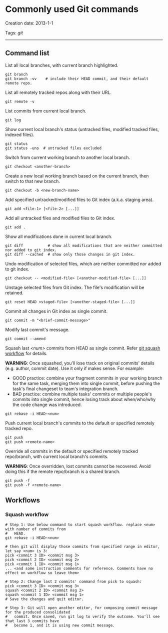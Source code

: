 # Commonly used Git commands

Creation date: 2013-1-1

Tags: *git*

---


## Command list

List all local branches, with current branch highlighted.
```
git branch
git branch -vv    # include their HEAD commit, and their default remote repo.
```

List all remotely tracked repos along with their URL.
```
git remote -v
```

List commits from current local branch.
```
git log
```

Show current local branch's status (untracked files, modified tracked files, indexed files).
```
git status
git status -uno  # untracked files excluded
```

Switch from current working branch to another local branch.
```
git checkout <another-branch>
```

Create a new local working branch based on the current branch, then switch to that new branch.
```
git checkout -b <new-branch-name>
```

Add specified untracked/modified files to Git index (a.k.a. staging area).
```
git add <file-1> [<file-2> [...]]
```

Add all untracked files and modified files to Git index.
```
git add .
```

Show all modifications done in current local branch.
```
git diff           # show all modifications that are neither committed nor added to git index.
git diff --cached  # show only those changes in git index.
```

Undo modification of selected files, which are neither committed nor added to git index.
```
git checkout -- <modified-file> [<another-modified-file> [...]]
```

Unstage selected files from Git index. The file's modification will be retained.
```
git reset HEAD <staged-file> [<another-staged-file> [...]]
```

Commit all changes in Git index as single commit.
```
git commit -m "<brief-commit-message>"
```

Modify last commit's message.
```
git commit --amend
```

Squash last *\<num\>* commits from HEAD as single commit.
Refer [git squash workflow](#squash-workflow) for details.

**WARNING**: Once squashed, you'll lose track on original commits' details (e.g. author, commit 
date). Use it only if makes sense. For example:
- GOOD practice: combine your fragment commits in your working branch for the same task, merging 
  them into single commit, before pushing the task's final changeset to team's integration branch.
- BAD practice: combine multiple tasks' commits or multiple people's commits into single commit,
  hence losing track about when/who/why the code change was introduced.
```
git rebase -i HEAD~<num>
```

Push current local branch's commits to the default or specified remotely tracked repo.
```
git push
git push <remote-name>
```

Override all commits in the default or specified remotely tracked repo/branch, with current local 
branch's commits.

**WARNING**: Once overridden, lost commits cannot be recovered. Avoid doing this if the remote 
  repo/branch is a shared branch.
```
git push -f
git push -f <remote-name>
```


## Workflows

### Squash workflow
```
# Step 1: Use below command to start squash workflow. replace <num> with number of commits from 
#   HEAD.
git rebase -i HEAD~<num>

# then git will display those commits from specified range in editor, let say <num> is 3:
pick <commit 3 ID> <commit msg 3>
pick <commit 2 ID> <commit msg 2>
pick <commit 1 ID> <commit msg 1>
... <and some instruction comments for reference. Comments have no effect on workflow so leave them>

# Step 2: Change last 2 commits' command from pick to squash:
pick <commit 3 ID> <commit msg 3>
squash <commit 2 ID> <commit msg 2>
squash <commit 1 ID> <commit msg 1>
# Save the changes and quit editor.

# Step 3: Git will open another editor, for composing commit message for the produced consolidated 
#   commit. Once saved, run git log to verify the outcome. You'll see that last 3 commits have 
#   become 1, and it is using new commit message.
```
